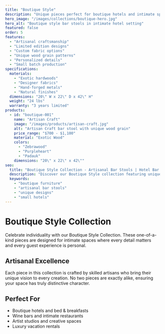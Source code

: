 ```yaml
---
title: "Boutique Style"
description: "Unique pieces perfect for boutique hotels and intimate spaces. Artisanal designs that create memorable experiences for discerning guests."
hero_image: "/images/collections/boutique-hero.jpg"
hero_alt: "Boutique style bar stools in intimate hotel setting"
featured: false
order: 5
features:
  - "Artisanal craftsmanship"
  - "Limited edition designs"
  - "Custom fabric options"
  - "Unique wood grain patterns"
  - "Personalized details"
  - "Small batch production"
specifications:
  materials:
    - "Exotic hardwoods"
    - "Designer fabrics"
    - "Hand-forged metals"
    - "Natural finishes"
  dimensions: "20\" W x 22\" D x 42\" H"
  weight: "24 lbs"
  warranty: "3 years limited"
products:
  - id: "boutique-001"
    name: "Artisan Craft"
    image: "/images/products/artisan-craft.jpg"
    alt: "Artisan Craft bar stool with unique wood grain"
    price_range: "$700 - $1,100"
    material: "Exotic Wood"
    colors:
      - "Zebrawood"
      - "Purpleheart"
      - "Padauk"
    dimensions: "20\" x 22\" x 42\""
seo:
  title: "Boutique Style Collection - Artisanal Bar Stools | Hotel Bar Stools"
  description: "Discover our Boutique Style collection featuring unique, artisanal bar stools perfect for boutique hotels and intimate spaces."
  keywords:
    - "boutique furniture"
    - "artisanal bar stools"
    - "unique designs"
    - "small hotels"
---
```


# Boutique Style Collection

Celebrate individuality with our Boutique Style Collection. These one-of-a-kind pieces are designed for intimate spaces where every detail matters and every guest experience is personal.

## Artisanal Excellence

Each piece in this collection is crafted by skilled artisans who bring their unique vision to every creation. No two pieces are exactly alike, ensuring your space has truly distinctive character.

## Perfect For

- Boutique hotels and bed & breakfasts
- Wine bars and intimate restaurants
- Artist studios and creative spaces
- Luxury vacation rentals 